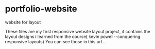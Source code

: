 # portfolio-website
website for layout 

These files are my first responsive website layout project,
it contains the layout designs i learned from the course( kevin powell--conquering responsive layouts)
You can see those in this url...
